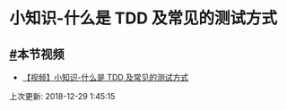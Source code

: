 # 小知识-什么是 TDD 及常见的测试方式

## [#](https://funtl.com/zh/junit/#本节视频)本节视频

- [【视频】小知识-什么是 TDD 及常见的测试方式](https://www.bilibili.com/video/av24509803/)

上次更新: 2018-12-29 1:45:15